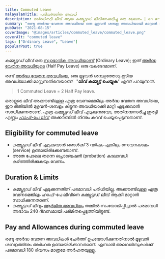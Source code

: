 ```yaml
---
title: Commuted Leave
malayalamTitle: പരിവർത്തിത അവധി
description: ഓർഡിനറി ലീവ് ആയ കമ്മ്യൂട്ടഡ് ലീവിനേക്കുറിച്ചു ഒരു ലേഖനം | an article about Commuted Leave in KSR
summary: "രണ്ടു അർദ്ധ-വേതന അവധിയെ ഒരു മുഴുവൻ ശമ്പള അവധിയായി മാറ്റാൻ അനുവദിക്കുന്ന ചട്ടത്തിനെപ്പറ്റി ഒരു ലേഖനം."
pubDate: "2021-08-15"
coverImage: "@images/articles/commuted_leave/commuted_leave.png"
coverAlt: "commuted leave"
tags: ["Ordinary Leave", "Leave"]
popularPost: true
---
```


കമ്മ്യൂട്ടഡ് ലീവ് ഒരു [സ്വാഭാവിക അവധിയാണ്](/article/ordinary-leave/) (Ordinary Leave); ഇത് [അർദ്ധ വേതന അവധിയുടെ](/article/half-pay-leave/) (Half Pay Leave) ഒരു വകഭേദമാണ്.

രണ്ട് [അർദ്ധ വേതന അവധിയെ](/article/half-pay-leave/), ഒരു മുഴുവൻ ശമ്പളത്തോടു കൂടിയ അവധിയാക്കി മാറ്റുന്നതിനെയാണ് &nbsp; "**ലീവ് കമ്മ്യൂട്ട് ചെയ്യുക**" എന്ന് പറയുന്നത്.

> 1 Commuted Leave = 2 Half Pay leave.

ഒരാളുടെ ലീവ് അക്കൗണ്ടിലുള്ള എത്ര വേണമെങ്കിലും അർദ്ധ വേതന അവധിയെ, ഈ രീതിയിൽ മുഴുവൻ-ശമ്പളം കിട്ടുന്ന അവധിയാക്കി മാറ്റി എടുക്കുവാൻ സാധിക്കുന്നതാണ്.
എത്ര കമ്മ്യൂട്ടഡ് ലീവ് എടുക്കുന്നുവോ, അതിനനുസരിച്ചു ഇരട്ടി എണ്ണം [ഹാഫ്-പേ ലീവ്](/article/half-pay-leave/) അക്കൗണ്ടിൽ നിന്നും കുറവ് ചെയ്യപ്പെടുന്നതാണ്.

## Eligibility for commuted leave

- കമ്മ്യൂട്ടഡ് ലീവ് എടുക്കുവാൻ ഒരാൾക്ക് 3 വർഷം എങ്കിലും സേവനകാലം (service) ഉണ്ടായിരിക്കേണ്ടതാണ്.
- അതേ പോലെ തന്നെ പ്രൊബേഷൻ (probation) കാലാവധി കഴിഞ്ഞിരിക്കുകയും വേണം.

## Duration & Limits

- കമ്മ്യൂട്ടഡ് ലീവ് എടുക്കുന്നതിന് പരമാവധി പരിധിയില്ല. അക്കൗണ്ടിലുള്ള എത്ര വേണമെങ്കിലും ഹാഫ്-പേ ലീവിനെ കമ്മ്യൂട്ടഡ് ലീവ് ആക്കി മാറ്റാൻ സാധിക്കുന്നതാണ്.
- കമ്മ്യൂട്ടഡ് ലീവും [ആർജിത അവധിയും](/article/earned-leave/) തമ്മിൽ സംയോജിപ്പിച്ചാൽ പരമാവധി അഭാവം 240 ദിവസമായി പരിമിതപ്പെടുത്തിയിട്ടുണ്ട്.

## Pay and Allowances during commuted leave

രണ്ടു അർദ്ധ വേതന അവധികൾ ചേർത്ത് ഉപയോഗിക്കുന്നതിനാൽ മുഴുവൻ ശമ്പളത്തിനും അർഹത ഉണ്ടായിരിക്കുന്നതാണ്. എന്നാൽ അലവൻസുകൾക്ക് പരമാവധി 180 ദിവസം മാത്രമേ അർഹതയുള്ളൂ.
